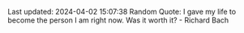 Last updated: 2024-04-02 15:07:38
Random Quote: I gave my life to become the person I am right now. Was it worth it? - Richard Bach